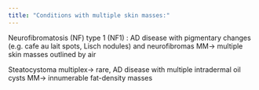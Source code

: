 ```yaml
---
title: "Conditions with multiple skin masses:"
---
```

Neurofibromatosis (NF) type 1 (NF1) : AD disease with pigmentary changes (e.g. cafe au lait spots, Lisch nodules) and neurofibromas
MM&#8594; multiple skin masses outlined by air

Steatocystoma multiplex&#8594; rare, AD disease with multiple intradermal oil cysts
MM&#8594; innumerable fat-density masses

